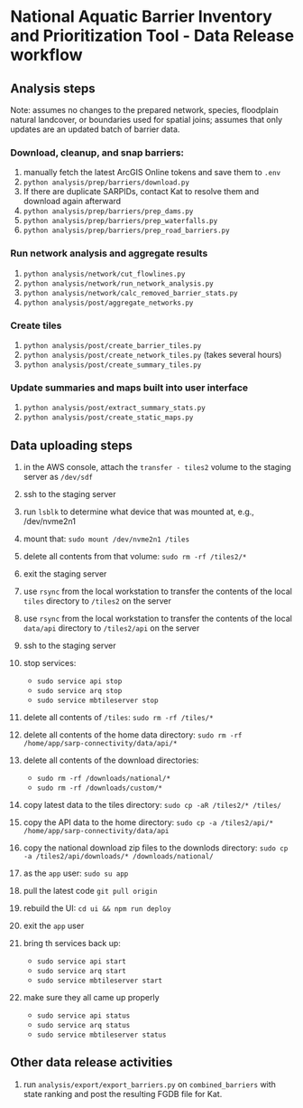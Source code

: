 # National Aquatic Barrier Inventory and Prioritization Tool - Data Release workflow

## Analysis steps

Note: assumes no changes to the prepared network, species, floodplain natural
landcover, or boundaries used for spatial joins; assumes that only updates are
an updated batch of barrier data.

### Download, cleanup, and snap barriers:

1. manually fetch the latest ArcGIS Online tokens and save them to `.env`
2. `python analysis/prep/barriers/download.py`
3. If there are duplicate SARPIDs, contact Kat to resolve them and download again afterward
4. `python analysis/prep/barriers/prep_dams.py`
5. `python analysis/prep/barriers/prep_waterfalls.py`
6. `python analysis/prep/barriers/prep_road_barriers.py`

### Run network analysis and aggregate results

1. `python analysis/network/cut_flowlines.py`
2. `python analysis/network/run_network_analysis.py`
3. `python analysis/network/calc_removed_barrier_stats.py`
4. `python analysis/post/aggregate_networks.py`

### Create tiles

1. `python analysis/post/create_barrier_tiles.py`
2. `python analysis/post/create_network_tiles.py` (takes several hours)
3. `python analysis/post/create_summary_tiles.py`

### Update summaries and maps built into user interface

1. `python analysis/post/extract_summary_stats.py`
2. `python analysis/post/create_static_maps.py`

## Data uploading steps

1. in the AWS console, attach the `transfer - tiles2` volume to the staging server as `/dev/sdf`
2. ssh to the staging server
3. run `lsblk` to determine what device that was mounted at, e.g., /dev/nvme2n1
4. mount that: `sudo mount /dev/nvme2n1 /tiles`
5. delete all contents from that volume: `sudo rm -rf /tiles2/*`
6. exit the staging server
7. use `rsync` from the local workstation to transfer the contents of the local `tiles` directory to `/tiles2` on the server
8. use `rsync` from the local workstation to transfer the contents of the local `data/api` directory to `/tiles2/api` on the server
9. ssh to the staging server
10. stop services:

    - `sudo service api stop`
    - `sudo service arq stop`
    - `sudo service mbtileserver stop`

11. delete all contents of `/tiles`: `sudo rm -rf /tiles/*`
12. delete all contents of the home data directory: `sudo rm -rf /home/app/sarp-connectivity/data/api/*`
13. delete all contents of the download directories:
    - `sudo rm -rf /downloads/national/*`
    - `sudo rm -rf /downloads/custom/*`
14. copy latest data to the tiles directory: `sudo cp -aR /tiles2/* /tiles/`
15. copy the API data to the home directory: `sudo cp -a /tiles2/api/* /home/app/sarp-connectivity/data/api`
16. copy the national download zip files to the downlods directory: `sudo cp -a /tiles2/api/downloads/* /downloads/national/`
17. as the `app` user: `sudo su app`
18. pull the latest code `git pull origin`
19. rebuild the UI: `cd ui && npm run deploy`
20. exit the `app` user
21. bring th services back up:
    - `sudo service api start`
    - `sudo service arq start`
    - `sudo service mbtileserver start`
22. make sure they all came up properly
    - `sudo service api status`
    - `sudo service arq status`
    - `sudo service mbtileserver status`

## Other data release activities

1. run `analysis/export/export_barriers.py` on `combined_barriers` with state ranking
   and post the resulting FGDB file for Kat.
